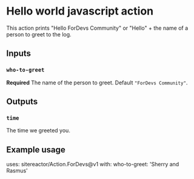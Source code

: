 # Hello world javascript action

This action prints "Hello ForDevs Community" or "Hello" + the name of a person to greet to the log.

## Inputs

### `who-to-greet`

**Required** The name of the person to greet. Default `"ForDevs Community"`.

## Outputs

### `time`

The time we greeted you.

## Example usage

uses: sitereactor/Action.ForDevs@v1
with:
  who-to-greet: 'Sherry and Rasmus'